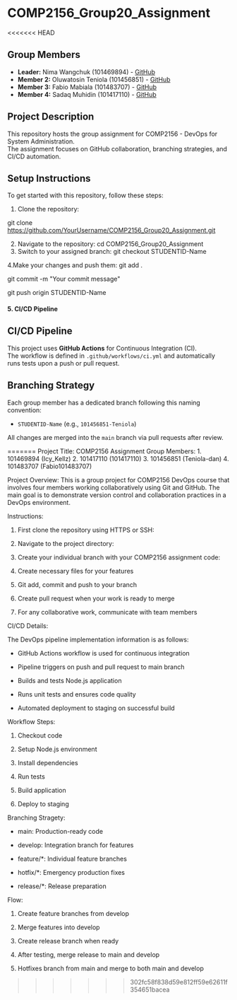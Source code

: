 # COMP2156_Group20_Assignment

<<<<<<< HEAD
## Group Members
- **Leader:** Nima Wangchuk (101469894) - [GitHub](https://github.com/Icy_Kellz)
- **Member 2:** Oluwatosin Teniola (101456851) - [GitHub](https://github.com/Teniola-dan)
- **Member 3:** Fabio Mabiala (101483707) - [GitHub](https://github.com/Fabio101483707)
- **Member 4:** Sadaq Muhidin (101417110) - [GitHub](https://github.com/101417110)

## Project Description
This repository hosts the group assignment for COMP2156 - DevOps for System Administration.  
The assignment focuses on GitHub collaboration, branching strategies, and CI/CD automation.

## Setup Instructions
To get started with this repository, follow these steps:
1. Clone the repository:

  git clone https://github.com/YourUsername/COMP2156_Group20_Assignment.git

2. Navigate to the repository: 
 cd COMP2156_Group20_Assignment
3. Switch to your assigned branch:
 git checkout STUDENTID-Name

4.Make your changes and push them:
git add .

git commit -m "Your commit message"

git push origin STUDENTID-Name


#### **5. CI/CD Pipeline**

## CI/CD Pipeline
This project uses **GitHub Actions** for Continuous Integration (CI).  
The workflow is defined in `.github/workflows/ci.yml` and automatically runs tests upon a push or pull request.

## Branching Strategy
Each group member has a dedicated branch following this naming convention:
- `STUDENTID-Name` (e.g., `101456851-Teniola`)

All changes are merged into the `main` branch via pull requests after review.

=======
Project Title: COMP2156 Assignment
Group Members:
	1. 101469894 (Icy_Kellz)
	2. 101417110 (101417110)
	3. 101456851 (Teniola-dan)
	4. 101483707 (Fabio101483707)

Project Overview:
This is a group project for COMP2156 DevOps course that involves four members working collaboratively using Git and GitHub. The main goal is to demonstrate version control and collaboration practices in a DevOps environment.

Instructions: 
1. First clone the repository using HTTPS or SSH:

2. Navigate to the project directory:

3. Create your individual branch with your COMP2156 assignment code:

4. Create necessary files for your features

5. Git add, commit and push to your branch

6. Create pull request when your work is ready to merge

7. For any collaborative work, communicate with team members


CI/CD Details:

The DevOps pipeline implementation information is as follows:

- GitHub Actions workflow is used for continuous integration

- Pipeline triggers on push and pull request to main branch

- Builds and tests Node.js application

- Runs unit tests and ensures code quality

- Automated deployment to staging on successful build


Workflow Steps:

1. Checkout code

2. Setup Node.js environment

3. Install dependencies

4. Run tests

5. Build application

6. Deploy to staging


Branching Stragety:

- main: Production-ready code

- develop: Integration branch for features

- feature/*: Individual feature branches

- hotfix/*: Emergency production fixes

- release/*: Release preparation


Flow:

1. Create feature branches from develop

2. Merge features into develop

3. Create release branch when ready

4. After testing, merge release to main and develop

5. Hotfixes branch from main and merge to both main and develop
>>>>>>> 302fc58f838d59e812ff59e62611f354651bacea
